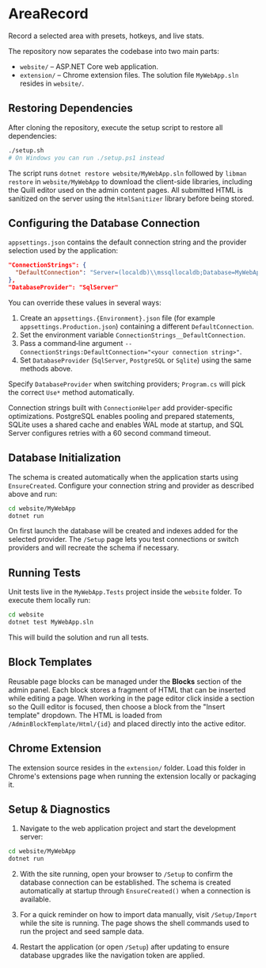# AreaRecord
Record a selected area with presets, hotkeys, and live stats.

The repository now separates the codebase into two main parts:

- `website/` – ASP.NET Core web application.
- `extension/` – Chrome extension files.
  The solution file `MyWebApp.sln` resides in `website/`.

## Restoring Dependencies

After cloning the repository, execute the setup script to restore all
dependencies:

```bash
./setup.sh
# On Windows you can run ./setup.ps1 instead
```
The script runs `dotnet restore website/MyWebApp.sln` followed by
`libman restore` in `website/MyWebApp` to download the client-side
libraries, including the Quill editor used on the admin content pages.
All submitted HTML is sanitized on the server using the `HtmlSanitizer`
library before being stored.

## Configuring the Database Connection

`appsettings.json` contains the default connection string and the provider
selection used by the application:

```json
"ConnectionStrings": {
  "DefaultConnection": "Server=(localdb)\\mssqllocaldb;Database=MyWebAppDb;Trusted_Connection=True;MultipleActiveResultSets=true"
},
"DatabaseProvider": "SqlServer"
```

You can override these values in several ways:

1. Create an `appsettings.{Environment}.json` file (for example
   `appsettings.Production.json`) containing a different `DefaultConnection`.
2. Set the environment variable `ConnectionStrings__DefaultConnection`.
3. Pass a command‑line argument `--ConnectionStrings:DefaultConnection="<your connection string>"`.
4. Set `DatabaseProvider` (`SqlServer`, `PostgreSQL` or `Sqlite`) using the same methods above.

Specify `DatabaseProvider` when switching providers; `Program.cs` will pick the correct `Use*` method automatically.

Connection strings built with `ConnectionHelper` add provider-specific optimizations. PostgreSQL enables pooling and prepared statements, SQLite uses a shared cache and enables WAL mode at startup, and SQL Server configures retries with a 60 second command timeout.

## Database Initialization

The schema is created automatically when the application starts using
`EnsureCreated`. Configure your connection string and provider as described
above and run:

```bash
cd website/MyWebApp
dotnet run
```

On first launch the database will be created and indexes added for the selected
provider. The `/Setup` page lets you test connections or switch providers and
will recreate the schema if necessary.

## Running Tests

Unit tests live in the `MyWebApp.Tests` project inside the `website` folder.
To execute them locally run:

```bash
cd website
dotnet test MyWebApp.sln
```

This will build the solution and run all tests.

## Block Templates

Reusable page blocks can be managed under the **Blocks** section of the admin
panel. Each block stores a fragment of HTML that can be inserted while editing a
page. When working in the page editor click inside a section so the Quill editor
is focused, then choose a block from the "Insert template" dropdown. The HTML is
loaded from `/AdminBlockTemplate/Html/{id}` and placed directly into the active
editor.

## Chrome Extension

The extension source resides in the `extension/` folder. Load this folder in
Chrome's extensions page when running the extension locally or packaging it.

## Setup & Diagnostics

1. Navigate to the web application project and start the development server:

```bash
cd website/MyWebApp
dotnet run
```

2. With the site running, open your browser to `/Setup` to confirm the
   database connection can be established. The schema is created automatically
   at startup through `EnsureCreated()` when a connection is available.

3. For a quick reminder on how to import data manually,
   visit `/Setup/Import` while the site is running. The page shows the shell
   commands used to run the project and seed sample data.
4. Restart the application (or open `/Setup`) after updating to ensure database
   upgrades like the navigation token are applied.
